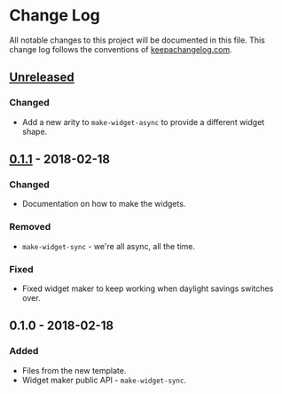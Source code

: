 # Change Log
All notable changes to this project will be documented in this file. This change log follows the conventions of [keepachangelog.com](http://keepachangelog.com/).

## [Unreleased]
### Changed
- Add a new arity to `make-widget-async` to provide a different widget shape.

## [0.1.1] - 2018-02-18
### Changed
- Documentation on how to make the widgets.

### Removed
- `make-widget-sync` - we're all async, all the time.

### Fixed
- Fixed widget maker to keep working when daylight savings switches over.

## 0.1.0 - 2018-02-18
### Added
- Files from the new template.
- Widget maker public API - `make-widget-sync`.

[Unreleased]: https://github.com/your-name/cljsql/compare/0.1.1...HEAD
[0.1.1]: https://github.com/your-name/cljsql/compare/0.1.0...0.1.1
